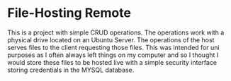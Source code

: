 # File-Hosting Remote
This is a project with simple CRUD operations. The operations work with a physical drive located on an Ubuntu Server. The operations of the host serves files to the client requesting those files. This was intended for uni purposes as I often always left things on my computer and so I thought I would store these files to be hosted live with a simple security interface storing credentials in the MYSQL database.
